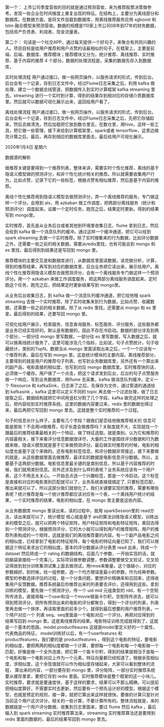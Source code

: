 第一个：
上市公司季度营收的目的就是通过预测营收，来为推荐股票决策做参考。发现一些企业在时间维度上重复出现的特征。在结构上，主要分为离线部分和数据库。在数据方面，是将文件加载到数据库，用离线推荐服务应用 xgboost 和 lstm 融合模型来预测营收。数据的规模是110家上市公司08年到17年的财务数据，包括资产负债表、利润表、现金流量表。

第二个：
句读是一个社交APP，通过每天提供一个好句子，来聚合有共同兴趣的人。项目目标是给用户推荐和用户点赞的话最相似的句子。在框架上，主要是前端、后端、数据库、推荐模块；推荐模块又分为，统计推荐、离线推荐、实时推荐、基于内容的推荐 4 个部分。数据的处理流程是，采集的数据先存入到数据库，

实时处理流程
用户通过接口，做一些网页操作，以服务请求的形式，传到后台。后台会有一个记录，存到日志文件中，经过Flume日志采集之后，利用 kafka 做处理，建立一个数据总线管道，把数据传入到实时计算框架 kafka streaming 里去。streaming 进行一个实时到计算，得到的结果存到相对应的存储介质数据库里。然后就可以数据可视化展示出来，返回给用户看了。

离线处理流程
用户通过接口，做一些网页操作，以服务请求的形式，传到后台。后台会有一个记录，存到日志文件中，经过Flume日志采集之后，先把它存储起来，然后去做清洗，然后加载把它放到数仓里去，在数仓里，用hive，这样一些工具，把它做一些管理，接下来给到计算框架里，spark或者 tensorflow，这里边做完计算之后，最后，再存到相应的数据库里面去，最后给用户可视化展示。


2020年1月4日 星期六

数据源的解析

做推荐关键是要得到一个推荐列表，整体来讲，需要实时个性化推荐，离线的基于隐语义模型做的预测评分，和非个性化统计相关的推荐。所以就需要收集用户行为，比如点赞，记录下它的一些标签，根据点赞有相似推荐，然后是基于内容的推荐。

离线个性化推荐用到隐语义模型去做预测评分，弄一个离线推荐的服务，专门做这样一个评分。会用到 als，用 azkaban 做工作调度，把两部分离线服务（统计和预测评分）调度起来。设置一个定时任务，跑完之后，结果定时更新。得到的结果写到 mongo里。

实时推荐，首先是从业务后台或者其他到环境里收集日志，flume 拿到日志，然后会给到 kafka 做一个消息队列的缓冲。通过这样一个缓冲通道，把它可以给到 spark streaming 去做一个实时推荐。除了实时搜集来的行为数据，比如评分数据之外，还需要一些之前的相关数据，需要从redis里找，也有可能会到 mongo 和 es 里找，最后得到到结果还是写回到 mongo 里。




推荐模块的主要交互是和数据库进行，从数据库里面读数据，读完做分析，计算，得到的推荐结果，再写到对应的数据库里，后台业务把它读出来，展示给用户。离线个性化推荐用隐语义模型去做预测评分，会有一个离线服务专门做这样一个预测评分。用一个 azkaban 来做工作调度服务，把这两部分离线服务调度起来。定时跑这个任务，跑完之后，把结果定时更新结果写到 mongo里。

从业务后台收集日志，到 kafka 做一个消息队列缓冲通道，把它给他哦 spark streaming 去做一个实时推荐。除了实时收集来到行为数据，比如点赞、收藏数据，还需要一些之前的相关数据，除了从 redis 里找，还需要从 mongo 和 es 里拿。最后得到的结果，还要写回 mongo 里。


可视化给用户展示，检索服务、信息查询服务、标签服务、评分服务，这些服务都是业务已经实现好的。默认是有数据的，因此不存在冷启动。数据的部分涉及到两个部分，一部分往 mongo 里写数据，一部分往 es 里写数据，写入数据之后，就可以做离线统计服务了，这里可能涉及几个指标，比如说，句子点赞统计，句子收藏统计，类别的TopN。数据当从 mongo 里面读取出来之后，一个一个应该有一个推荐列表，最后在写到 mongo 里。这是统计模块的主要内容。离线推荐部分，主要得到的就是用户的推荐句子列表，也写到业务数据库里，另外还有一个算出来的副产品，电影直接的相似度，也写到对应 mongo 数据库里。实时推荐快的话，必须做一个缓存。用户做了一个点击，把这个请求发到后台，后台的句子点赞服务做一个响应，写到业务数据库，用flume 去采集，kafka 做消息队列缓冲，定义一个 filesource 和 kafkaSink，日志来了之后，先保存为文件，通过管道的通道给到 kafkasink ，kafka 这里可以定义不同的 topic 再去做一个过滤处理，做了日志提取之后，数据结构就把它中间用竖杠分割了几个字段，kafka 做完这样的处理之后，把内容给到实时推荐系统。这里的数据内容要过来，redis 里的数据也得过来，最后再把它写回到 mongo 里去。这就是整个实时推荐的一个过程。

句子的信息长什么样子，主要有几个字段？跟我们是否给他做推荐相关的 信息可能是那些？不会用id做推荐，句子长度会做推荐吗？关联度就不大，实现就找一个跟最后的推荐结果最相关的一个特征，做了特征选取。就是类别。认为它和推荐的内容最相关，接下来看评分信息数据很详尽，大量的工作是围绕评分数据和行为数据来做，隐语义模型就是基于它来做预测评分。最后做实时推荐的时候，电影的相似度也是基于这个来做的。还有电影标签信息，和评分数据非常接近，接下来要做的就是，从这些数据里面去做推荐，最详实的数据是电影信息评分数据。所以，主要基于这两部分数据。电影信息里最关键的是类别信息，所以基于内容推荐的时候，我们就用类别信息。另外还涉及到什么样的表呢？业务系统应该有一个用户表，这个不用去太关心。一开始去点选一个兴趣标签，那是一个冷启动，这个标签是直接和对应的电影类别匹配就可以了，业务系统直接就搞定了, 只要标签匹配，推出来就可以了，所以这部分我们就弱化了。我们关键要实现的推荐，需要有哪些表呢？统计推荐是每一个统计推荐都应该对应有一个表，一个离线用户统计的结果，一个实时推荐的结果，电影的相似度，在 mongo 里主要是这些内容。


从业务数据库 mongo 里读出来，读的过程中，就用 sparkSession里的 read方法，读出来就可以了，统计模型
核心就是基于 als的算法训练隐语义模型，训练出来的模型之后，就可以把两个特征矩阵，用户特征矩阵和电影特征矩阵，乘回去得到一个预测评分。根据预测评分，它的大小就可以得到用户的推荐矩阵。用户的推荐列表构成的一个矩阵，这就是我们的离线推荐要的内容。有一个副产品电影之间的相似度，已经拿到了电影的特征矩阵，每个电影的特征向量已知了，我们可以根据这个特征来求出它的相似度。基本的评分数据从评分表里 read 出来，转成一个 dataset 然后转成一个 rating 的数据结构，后面几个参数，一开始实现的话，就拍脑袋直接给一个完事儿，实际项目做参数调整，参数调整要做交叉验证，交叉验证得放到划分训练集测试集上面去做测试，用rmse来衡量。这个值越小，对应的参数越好。到时候，给一组参数，选一个均方根误差最小的参数，作为经典参数。模型的参数选择评估的过程，是一个分类问题，要想评价精确率和召回率，还得收集用户反馈数据。推荐系统最后你推荐出来的列表要去评价，还得用到这些。拿到训练的模型，要先做一个预测评分，传一个 uid mid 元组类型的 rdd，有一个空矩阵传进去，直接用每一个user和没一个movie做笛卡尔积，空矩阵传进去，就可以得到预测评分，把所有预测出来的电影的评分都聚合，得到一个评分的列表，列表里再去做一个排序，再读取里面的前多少个。就得到最后想要的用户推荐列表，一个用户对应一个 列表 seq。seq里面是一个电影对应一个评分。再把对应得到的结果写回到 mongo 里。这是离线推荐的结果。电影特征训练完成就得到了，这就是一个基本的思路。model.productfeaures 这就是model里定义好的一个属性，代表商品的特征， model训练好以后，有一个userfeatures 和 productfeatures，我们要的是 productfeatures ，得到这个电影的特征，要电影的相似度，要把两两的相似度都做一个计算，要把每一个电影和每一个电影做一个匹配，好像是做一个全外连接，把它算一个笛卡尔积，得到的结果就相当于是每一个电影和每一个电影对应上作为一个元素，特征向量都已经知道了，根据余弦相似度，求相似度，这个余弦值就可以作为相似度存储起来，大家可以看到整体的流程， 算出来的内容，一部分要存到 mongo 里，评分矩阵，一部分实时推荐系统要从缓存里拿，要把它存到 redis 里面。实时推荐模块是整个框架的这一小块儿，实时推荐，要求就是要速度快，基于这样的要求，结果可以不那么精确，可以提前把相似度算好，不需要实时去更新，然后要有一个预先设计好的模型，根据这个模型，也就是预定的规则，接一算，就把它算出来这样就很快。要做的计算只是针对当前这个用户这次评分，相关的一些计算，不要计算所有的。整体流程就是，来的数据就是一个用户评分数据，收集到日志里面来，要过 flume 然后 kafka ，最后输入到 spark streaming 实时推荐算法来，streaming 实时推荐算法还是要用到 redis 里面的数据的，最后的结果写回到 mongo 里去。
